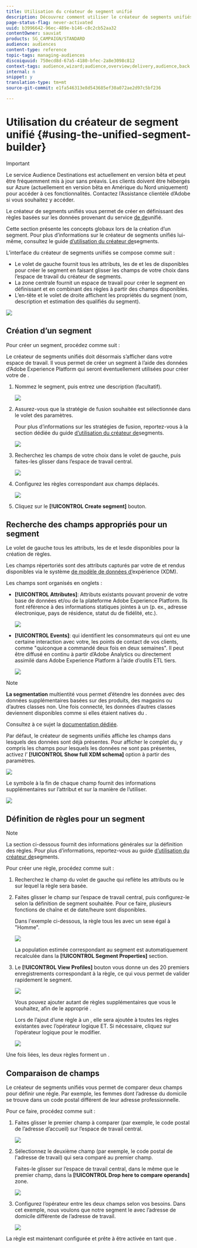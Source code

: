 ```yaml
---
title: Utilisation du créateur de segment unifié
description: Découvrez comment utiliser le créateur de segments unifiés pour créer   de.
page-status-flag: never-activated
uuid: b3996642-96ec-489e-b146-c8c2cb52aa32
contentOwner: sauviat
products: SG_CAMPAIGN/STANDARD
audience: audiences
content-type: reference
topic-tags: managing-audiences
discoiquuid: 750ecd8d-67a5-4180-bfec-2a8e3098c812
context-tags: audience,wizard;audience,overview;delivery,audience,back
internal: n
snippet: y
translation-type: tm+mt
source-git-commit: e1fa546313e8d543685ef30a072ae2d97c5bf236

---
```



# Utilisation du créateur de segment unifié {#using-the-unified-segment-builder}

>[!IMPORTANT]
>
>Le service Audience Destinations est actuellement en version bêta et peut être fréquemment mis à jour sans préavis. Les clients doivent être hébergés sur Azure (actuellement en version bêta en Amérique du Nord uniquement) pour accéder à ces fonctionnalités. Contactez l’Assistance clientèle d’Adobe si vous souhaitez y accéder.

Le créateur de segments unifiés vous permet de créer   en définissant des règles basées sur les données provenant du service [de  de](https://docs.adobe.com/content/help/en/experience-platform/profile/home.html)unifié.

Cette section présente les concepts globaux lors de la création d’un segment. Pour plus d’informations sur le créateur de segments unifiés lui-même, consultez le guide [d’utilisation du créateur de](https://docs.adobe.com/content/help/en/experience-platform/segmentation/ui/overview.html)segments.

L’interface du créateur de segments unifiés se compose comme suit :

* Le volet de gauche fournit tous les attributs, les  de et les  de disponibles pour créer le segment en faisant glisser les champs de votre choix dans l’espace de travail du créateur de segments.
* La zone centrale fournit un espace de travail pour créer le segment en définissant et en combinant des règles à partir des champs disponibles.
* L’en-tête et le volet de droite affichent les propriétés du segment (nom, description et estimation des  qualifiés du segment).

![](assets/aep_audiences_interface.png)

## Création d’un segment

Pour créer un segment, procédez comme suit :

Le créateur de segments unifiés doit désormais s’afficher dans votre espace de travail. Il vous permet de créer un segment à l’aide des données d’Adobe Experience Platform qui seront éventuellement utilisées pour créer votre  de .

1. Nommez le segment, puis entrez une description (facultatif).

   ![](assets/aep_audiences_creation_edit_name.png)

1. Assurez-vous que la stratégie de fusion souhaitée est sélectionnée dans le volet des paramètres.

   Pour plus d’informations sur les stratégies de fusion, reportez-vous à la section dédiée du guide [d’utilisation du créateur de](https://docs.adobe.com/content/help/en/experience-platform/segmentation/ui/overview.html)segments.

   ![](assets/aep_audiences_mergepolicy.png)

1. Recherchez les champs de votre choix dans le volet de gauche, puis faites-les glisser dans l’espace de travail central.

   ![](assets/aep_audiences_dragfield.png)

1. Configurez les règles correspondant aux champs déplacés.

   ![](assets/aep_audiences_configure_rules.png)

1. Cliquez sur le **[!UICONTROL Create segment]** bouton.

## Recherche des champs appropriés pour un segment

Le volet de gauche  tous les attributs, les  de et lesde  disponibles pour la création de règles.

Les champs répertoriés sont des attributs capturés par votre  de et rendus disponibles via le système [de modèle de données d’](https://www.adobe.io/apis/experienceplatform/home/xdm.html)expérience (XDM).

Les champs sont organisés en onglets :

* **[!UICONTROL Attributes]**: Attributs  existants pouvant provenir de votre base de données  et/ou de la plateforme Adobe Experience Platform. Ils font référence à des informations statiques jointes à un  (p. ex., adresse électronique, pays de résidence, statut  du de fidélité, etc.).

   ![](assets/aep_audiences_attributestab.png)

* **[!UICONTROL Events]**:   qui identifient les consommateurs qui ont eu une certaine interaction avec votre, les points de contact de vos clients, comme &quot;quiconque a commandé deux fois en deux semaines&quot;. Il peut être diffusé en continu à partir d’Adobe Analytics ou directement assimilé dans Adobe Experience Platform à l’aide d’outils ETL tiers.

   ![](assets/aep_audiences_eventstab.png)

>[!NOTE]
>
>**La segmentation** multientité vous permet d’étendre les données  avec des données supplémentaires basées sur des produits, des magasins ou d’autres classes  non. Une fois connecté, les données d’autres classes deviennent disponibles comme si elles étaient natives du  .
>
>Consultez à ce sujet la [documentation dédiée](https://docs.adobe.com/content/help/en/experience-platform/segmentation/multi-entity-segmentation.html).

Par défaut, le créateur de segments unifiés affiche les champs dans lesquels des données sont déjà présentes. Pour afficher le  complet du, y compris les champs pour lesquels les données ne sont pas présentes, activez l’ **[!UICONTROL Show full XDM schema]** option à partir des paramètres.

![](assets/aep_audiences_populatedfields.png)

Le symbole à la fin de chaque champ fournit des informations supplémentaires sur l’attribut et sur la manière de l’utiliser.

![](assets/aep_audiences_isymbol.png)

## Définition de règles pour un segment

>[!NOTE]
>
>La section ci-dessous fournit des informations générales sur la définition des règles. Pour plus d’informations, reportez-vous au guide [d’utilisation du créateur de](https://docs.adobe.com/content/help/en/experience-platform/segmentation/ui/overview.html)segments.

Pour créer une règle, procédez comme suit :

1. Recherchez le champ du volet de gauche qui reflète les attributs ou le  sur lequel la règle sera basée.

1. Faites glisser le champ sur l’espace de travail central, puis configurez-le selon la définition de segment souhaitée. Pour ce faire, plusieurs fonctions de chaîne et de date/heure sont disponibles.

   Dans l&#39;exemple ci-dessous, la règle tous les  avec un sexe égal à &quot;Homme&quot;.

   ![](assets/aep_audiences_malegender.png)

   La population estimée correspondant au segment est automatiquement recalculée dans la **[!UICONTROL Segment Properties]** section.

1. Le **[!UICONTROL View Profiles]** bouton vous donne un  des 20 premiers enregistrements correspondant à la règle, ce qui vous permet de valider rapidement le segment.

   ![](assets/aep_audiences_samplepreview.png)

   Vous pouvez ajouter autant de règles supplémentaires que vous le souhaitez, afin de  le approprié .

   Lors de l’ajout d’une règle à un , elle sera ajoutée à toutes les règles existantes avec l’opérateur logique ET. Si nécessaire, cliquez sur l’opérateur logique pour le modifier.

   ![](assets/aep_audiences_andoperator.png)

Une fois liées, les deux règles forment un .

## Comparaison de champs

Le créateur de segments unifiés vous permet de comparer deux champs pour définir une règle. Par exemple, les femmes dont l’adresse du domicile se trouve dans un code postal différent de leur adresse professionnelle.

Pour ce faire, procédez comme suit :

1. Faites glisser le premier champ à comparer (par exemple, le code postal de l’adresse d’accueil) sur l’espace de travail central.

   ![](assets/aep_audiences_comparing_1.png)

1. Sélectionnez le deuxième champ (par exemple, le code postal de l&#39;adresse de travail) qui sera comparé au premier champ.

   Faites-le glisser sur l’espace de travail central, dans le même que le premier champ, dans la **[!UICONTROL Drop here to compare operands]** zone.

   ![](assets/aep_audiences_comparing_2.png)

1. Configurez l’opérateur entre les deux champs selon vos besoins. Dans cet exemple, nous voulons que notre segment  le  avec l’adresse de domicile différente de l’adresse de travail.

   ![](assets/aep_audiences_comparing_3.png)

La règle est maintenant configurée et prête à être activée en tant que  .
